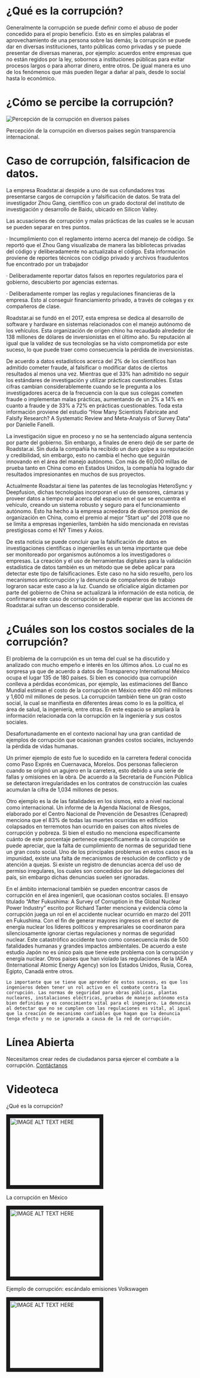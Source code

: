 # ¿Qué es la corrupción?

Generalmente la corrupción se puede definir como el abuso de poder concedido para el propio beneficio. Esto es en simples palabras el aprovechamiento de una persona sobre las demás; la corrupción se puede dar en diversas instituciones, tanto públicas como privadas y se puede presentar de diversas maneras, por ejemplo: acuerdos entre empresas que no están regidos por la ley, sobornos a instituciones públicas para evitar procesos largos o para ahorrar dinero, entre otros. De igual manera es uno de los fenómenos que más pueden llegar a dañar al país, desde lo social hasta lo económico.

# ¿Cómo se percibe la corrupción?

![Percepción de la corrupción en diversos países](https://upload.wikimedia.org/wikipedia/commons/b/b3/Corruption_Perception_index_2017.svg)

Percepción de la corrupción en diversos países según transparencia internacional.

# Caso de corrupción, falsificacion de datos.

La empresa Roadstar.ai despide a uno de sus cofundadores tras presentarse cargos de corrupción y falsificación de datos.  Se trata del investigador Zhou Gang, científico con un grado doctoral del instituto de investigación y desarrollo de Baidu, ubicado en Silicon Valley. 
 
Las acusaciones de corrupción y malas prácticas de las cuales se le acusan se pueden separar en tres puntos.
 
·   	Incumplimiento con el reglamento interno acerca del manejo de código. Se reportó que el Zhou Gang visualizaba de manera las bibliotecas privadas del código y deliberadamente no actualizaba el código. Esta información proviene de reportes técnicos con código privado y archivos fraudulentos fue encontrado por un trabajador
 
·   	Deliberadamente reportar datos falsos en reportes regulatorios para el gobierno, descubierto por agencias externas.
 
·       Deliberadamente romper las reglas y regulaciones financieras de la empresa. Esto al conseguir financiamiento privado, a través de colegas y ex compañeros de clase.
 
Roadstar.ai se fundó en el 2017, esta empresa se dedica al desarrollo de software y hardware en sistemas relacionados con el manejo autónomo de los vehículos. Esta organización de origen chino ha recaudado alrededor de 138 millones de dólares de inversionistas en el último año. Su reputación al igual que la validez de sus tecnologías se ha visto comprometida por este suceso, lo que puede traer como consecuencia la pérdida de inversionistas.
 
De acuerdo a datos estadísticos acerca del 2% de los científicos han admitido cometer fraude, al falsificar o modificar datos de ciertos resultados al menos una vez. Mientras que el 33% han admitido no seguir los estándares de investigación y utilizar prácticas cuestionables. Estas cifras cambian considerablemente cuando se le pregunta a los investigadores acerca de la frecuencia con la que sus colegas cometen fraude o implementan malas prácticas, aumentando de un 2% a 14% en cuanto a fraude y de 33% a 72% en prácticas cuestionables. Toda esta información proviene del estudio “How Many Scientists Fabricate and Falsify Research? A Systematic Review and Meta-Analysis of Survey Data” por Danielle Fanelli.
 
 
La investigación sigue en proceso y no se ha sentenciado alguna sentencia por parte del gobierno. Sin embargo, a finales de enero dejó de ser parte de Roadstar.ai. Sin duda la compañía ha recibido un duro golpe a su reputación y credibilidad, sin embargo, esto no cambia el hecho que seguirán innovando en el área del manejo autónomo. Con más de 60,000 millas de prueba tanto en China como en Estados Unidos, la compañía ha logrado dar resultados impresionantes en muchos de sus proyectos.
 
Actualmente Roadstar.ai tiene las patentes de las tecnologías HeteroSync y Deepfusion, dichas tecnologías incorporan el uso de sensores, cámaras y proveer datos a tiempo real acerca del espacio en el que se encuentra el vehículo, creando un sistema robusto y seguro para el funcionamiento autónomo. Esto ha hecho a la empresa acreedora de diversos premios de organización en China, como el premio al mejor “Start up” del 2018 que no se limita a empresas ingenieriles, también ha sido mencionada en revistas prestigiosas como el NY Times y Axios.
 
De esta noticia se puede concluir que la falsificación de datos en investigaciones científicas o ingenieriles es un tema importante que debe ser monitoreado por organismos autónomos a los investigadores o empresas. La creación y el uso de herramientas digitales para la validación estadística de datos también es un método que se debe aplicar para detectar este tipo de falsificaciones. Este caso no ha sido resuelto, pero los mecanismos anticorrupción y la denuncia de compañeros de trabajo lograron sacar este caso a la luz. Cuando se oficialice algún dictamen por parte del gobierno de China se actualizará la información de esta noticia, de confirmarse este caso de corrupción se puede esperar que las acciones de Roadstar.ai sufran un descenso considerable. 

# ¿Cuáles son los costos sociales de la corrupción?

El problema de la corrupción es un tema del cual se ha discutido y analizado con mucho empeño e interés en los últimos años. Lo cual no es sorpresa ya que de acuerdo a datos de Transparency International México ocupa el lugar 135 de 180 países. Si bien es conocido qua corrupción conlleva a pérdidas económicas, por ejemplo, las estimaciones del Banco Mundial estiman el costo de la corrupción en México entre 400 mil millones y 1,600 mil millones de pesos. La corrupción también tiene un gran costo social, la cual se manifiesta en diferentes áreas como lo es la política, el área de salud, la ingeniería, entre otras. En este espacio se ampliará la información relacionada con la corrupción en la ingeniería y sus costos sociales. 

Desafortunadamente en el contexto nacional hay una gran cantidad de ejemplos de corrupción que ocasionan grandes costos sociales, incluyendo la pérdida de vidas humanas. 

Un primer ejemplo de esto fue lo sucedido en la carretera federal conocida como Paso Exprés en Cuernavaca, Morelos. Dos personas fallecieron cuando se originó un agujero en la carretera, esto debido a una serie de fallas y omisiones en la obra. De acuerdo a la Secretaría de Función Pública se detectaron irregularidades en los contratos de construcción las cuales acumulan la cifra de 1,034 millones de pesos. 

Otro ejemplo es la de las fatalidades en los sismos, esto a nivel nacional como internacional. Un informe de la Agenda Nacional de Riesgos, elaborado por el Centro Nacional de Prevención de Desastres (Cenapred) menciona que el 83% de todas las muertes ocurridas en edificios colapsados en terremotos han ocurrido en países con altos niveles de corrupción y pobreza. Si bien el estudio no menciona específicamente cuánto de este porcentaje pertenece específicamente a la corrupción se puede apreciar, que la falta de cumplimiento de normas de seguridad tiene un gran costo social. Uno de los principales problemas en estos casos es la impunidad, existe una falta de mecanismos de resolución de conflicto y de atención a quejas. Si existe un registro de denuncias acerca del uso de permiso irregulares, los cuales son concedidos por las delegaciones del país, sin embargo dichas denuncias suelen ser ignoradas.

 En el ámbito internacional también se pueden encontrar casos de corrupción en el área ingenieril, que ocasionan costos sociales. El ensayo titulado “After Fukushima: A Survey of Corruption in the Global Nuclear Power Industry” escrito por Richard Tanter menciona y evidencia cómo la corrupción juega un rol en el accidente nuclear ocurrido en marzo del 2011 en Fukushima. Con el fin de generar mayores ingresos en el sector de energía nuclear los líderes políticos y empresariales se coordinaron para silenciosamente ignorar ciertas regulaciones y normas de seguridad nuclear.  Este catastrófico accidente tuvo como consecuencia más de 500 fatalidades humanas y grandes impactos ambientales. De acuerdo a este estudio Japón no es único país que tiene este problema con la corrupción y energía nuclear. Otros países que han violado las regulaciones de la IAEA (International Atomic Energy Agency) son los Estados Unidos, Rusia, Corea, Egipto, Canadá entre otros.  
     
    Lo importante que se tiene que aprender de estos sucesos, es que los ingenieros deben tener un rol activo en el combate contra la corrupción. Las normas de seguridad para obras públicas, plantas nucleares, instalaciones eléctricas, pruebas de manejo autónomo esta bien definidas y es conocimiento vital para el ingeniero. La denuncia al detectar que no se cumplen con las regulaciones es vital, al igual que la creación de mecanismo confiables que hagan que la denuncia tenga efecto y no se ignorada a causa de la red de corrupción. 

# Línea Abierta

Necesitamos crear redes de ciudadanos parsa ejercer el combate a la corrupción. [Contáctanos](https://docs.google.com/forms/d/e/1FAIpQLSex-I9W5-FawVBs5C827kWxEuXlmv4-xufwXxoNUzP8UrrAcQ/viewform?usp=sf_link)

# Videoteca

¿Qué es la corrupción?

<a href="http://www.youtube.com/watch?feature=player_embedded&v=CmzAX8VOr8w
" target="_blank"><img src="http://img.youtube.com/vi/CmzAX8VOr8w/0.jpg" 
alt="IMAGE ALT TEXT HERE" width="240" height="180" border="10" /></a>

La corrupción en México

<a href="http://www.youtube.com/watch?feature=player_embedded&v=Eglf3WWNMb0
" target="_blank"><img src="http://img.youtube.com/vi/Eglf3WWNMb0/0.jpg" 
alt="IMAGE ALT TEXT HERE" width="240" height="180" border="10" /></a>

Ejemplo de corrupción: escándalo emisiones Volkswagen

<a href="http://www.youtube.com/watch?feature=player_embedded&v=CQ4irwe3ZDk
" target="_blank"><img src="http://img.youtube.com/vi/CQ4irwe3ZDk/0.jpg" 
alt="IMAGE ALT TEXT HERE" width="240" height="180" border="10" /></a>

